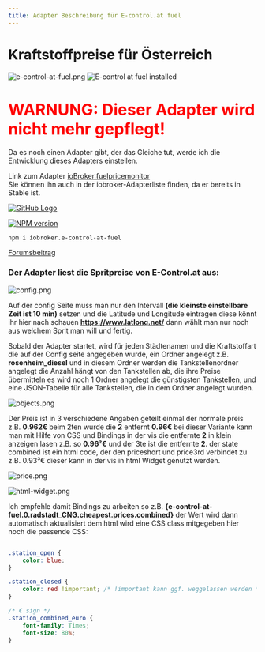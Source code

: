 ```yaml
---
title: Adapter Beschreibung für E-control.at fuel
---
```


# Kraftstoffpreise für Österreich
<img class="image" src="/images/media/e-control-at-fuel/e-control-at-fuel.png#center" alt="e-control-at-fuel.png" title="E-control at fuel" />
<img src="https://iobroker.live/badges/e-control-at-fuel-installed.svg#center#install" alt="E-control at fuel installed" title="E-control at fuel installed" />

# <span style="color:red;font-size:2rem">WARNUNG: Dieser Adapter wird nicht mehr gepflegt!</span>
Da es noch einen Adapter gibt, der das Gleiche tut, werde ich die Entwicklung dieses Adapters einstellen.

Link zum Adapter [ioBroker.fuelpricemonitor](https://github.com/HGlab01/ioBroker.fuelpricemonitor) <br/>
Sie können ihn auch in der iobroker-Adapterliste finden, da er bereits in Stable ist.

[![GitHub Logo](/images/GitHub.png#icons)](https://github.com/xXBJXx/ioBroker.e-control-at-fuel)

[![NPM version](https://img.shields.io/npm/v/iobroker.e-control-at-fuel.svg?logo=npm#NPM)](https://www.npmjs.com/package/iobroker.e-control-at-fuel)
``` shell
npm i iobroker.e-control-at-fuel
```


[Forumsbeitrag](https://forum.iobroker.net/topic/33033/e-control-at-fuel-kraftstoffpreise-f%C3%BCr-%C3%B6sterreich)

### Der Adapter liest die Spritpreise von E-Control.at aus:

![config.png](/images/media/e-control-at-fuel/config.png)

Auf der config Seite muss man nur den Intervall **(die kleinste einstellbare Zeit ist 10 min)** setzen und die Latitude 
und Longitude eintragen diese könnt ihr hier nach schauen **https://www.latlong.net/** dann wählt man nur noch aus 
welchem Sprit man will und fertig.

Sobald der Adapter startet, wird für jeden Städtenamen und die Kraftstoffart die auf der Config seite angegeben wurde, 
ein Ordner angelegt z.B. **rosenheim_diesel** und in diesem Ordner werden die Tankstellenordner angelegt die Anzahl 
hängt von den Tankstellen ab, die ihre Preise übermitteln es wird noch 1 Ordner angelegt die günstigsten Tankstellen, 
und eine JSON-Tabelle für alle Tankstellen, die in dem Ordner angelegt wurden.

![objects.png](/images/media/e-control-at-fuel/object.png)

Der Preis ist in 3 verschiedene Angaben geteilt einmal der normale preis z.B. **0.962€** beim 2ten wurde die **2** 
entfernt **0.96€** bei dieser Variante kann man mit Hilfe von CSS und Bindings in der vis die entfernte **2** in klein 
anzeigen lasen z.B. so **0.96²€** und der 3te ist die entfernte **2**.
der state combined ist ein html code, der den priceshort und price3rd verbindet zu z.B. 0.93³€ dieser kann in der vis 
in html Widget genutzt werden.

![price.png](/images/media/e-control-at-fuel/price.png)

![html-widget.png](/images/media/e-control-at-fuel/html-widget.png)

Ich empfehle damit Bindings zu arbeiten so z.B. **{e-control-at-fuel.0.radstadt_CNG.cheapest.prices.combined}** der 
Wert wird dann automatisch aktualisiert
dem html wird eine CSS class mitgegeben hier noch die passende CSS:

``` css

.station_open {
    color: blue;
}

.station_closed {
    color: red !important; /* !important kann ggf. weggelassen werden */
}

/* € sign */
.station_combined_euro {
    font-family: Times;
    font-size: 80%;
}

```